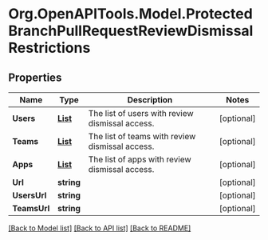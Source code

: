 # Org.OpenAPITools.Model.ProtectedBranchPullRequestReviewDismissalRestrictions

## Properties

Name | Type | Description | Notes
------------ | ------------- | ------------- | -------------
**Users** | [**List<SimpleUser1>**](SimpleUser1.md) | The list of users with review dismissal access. | [optional] 
**Teams** | [**List<Team>**](Team.md) | The list of teams with review dismissal access. | [optional] 
**Apps** | [**List<GitHubApp>**](GitHubApp.md) | The list of apps with review dismissal access. | [optional] 
**Url** | **string** |  | [optional] 
**UsersUrl** | **string** |  | [optional] 
**TeamsUrl** | **string** |  | [optional] 

[[Back to Model list]](../README.md#documentation-for-models) [[Back to API list]](../README.md#documentation-for-api-endpoints) [[Back to README]](../README.md)

